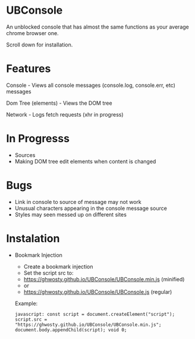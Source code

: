# UBConsole

An unblocked console that has almost the same functions as your average chrome browser one.

Scroll down for installation.

# Features

Console - Views all console messages (console.log, console.err, etc) messages

Dom Tree (elements) - Views the DOM tree

Network - Logs fetch requests (xhr in progress)

# In Progresss
- Sources
- Making DOM tree edit elements when content is changed

# Bugs
- Link in console to source of message may not work
- Unusual characters appearing in the console message source
- Styles may seen messed up on different sites


# Instalation

- Bookmark Injection
  - Create a bookmark injection
  - Set the script src to:
  - https://ghwosty.github.io/UBConsole/UBConsole.min.js (minified)
  - or
  - https://ghwosty.github.io/UBConsole/UBConsole.js (regular)
  
  Example:
  
  ```javascript: const script = document.createElement("script"); script.src = "https://ghwosty.github.io/UBConsole/UBConsole.min.js";   document.body.appendChild(script); void 0;```
